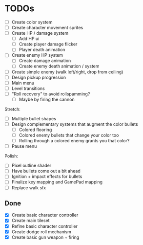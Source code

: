 # TODOs

- [ ] Create color system
- [ ] Create character movement sprites
- [ ] Create HP / damage system
  - [ ] Add HP ui
  - [ ] Create player damage flicker
  - [ ] Player death animation
- [ ] Create enemy HP system
  - [ ] Create damage animation
  - [ ] Create enemy death animation / system
- [ ] Create simple enemy (walk left/right, drop from ceiling)
- [ ] Design pickup progression
- [ ] Main menu
- [ ] Level transitions
- [ ] "Roll recovery" to avoid rollspamming?
  - [ ] Maybe by firing the cannon

Stretch:
- [ ] Multiple bullet shapes
- [ ] Design complementary systems that augment the color bullets
  - [ ] Colored flooring
  - [ ] Colored enemy bullets that change your color too
  - [ ] Rolling through a colored enemy grants you that color?
- [ ] Pause menu

Polish:
- [ ] Pixel outline shader
- [ ] Have bullets come out a bit ahead
- [ ] Ignition + impact effects for bullets
- [ ] Finalize key mapping and GamePad mapping
- [ ] Replace walk sfx

## Done
- [x] Create basic character controller
- [x] Create main tileset
- [x] Refine basic character controller
- [x] Create dodge roll mechanism
- [x] Create basic gun weapon + firing
